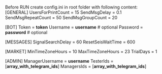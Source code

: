 Before RUN create config.ini in root folder with following content:
[GENERAL]
UsersForPrintCount = 15
SendMsgDelay = 0.1
SendMsgRepeatCount = 50
SendMsgGroupCount = 20

[BOT]
Token = __token__
Username = __username__ # optional
Password = __password__ # optional

[MESSAGES]
SignalSearchDelay = 60
ResetSeisWaitTime = 600

[MARKET]
MinTimeZoneHours = 10
MaxTimeZoneHours = 23
TrialDays = 1

[ADMIN]
ManagerUsername = __username__
TesterIds = [__array_with_telegram_ids__]
ManagersIds = [__array_with_telegram_ids__]
